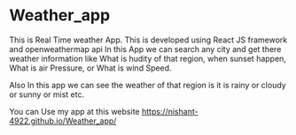 # Weather_app

This is Real Time weather App. 
This is developed using React JS framework and openweathermap api
In this App we can search any city and get there weather information like What is hudity of that region, when sunset happen, What is air Pressure, or What is wind Speed.

Also In this app we can see the weather of that region is it is rainy or cloudy or sunny or mist etc.

You can Use my app at this website https://nishant-4922.github.io/Weather_app/
